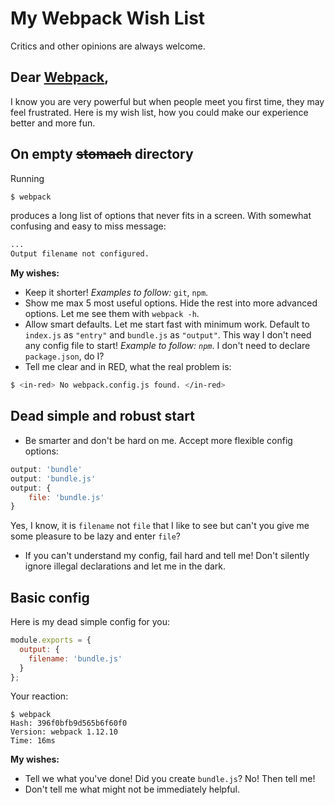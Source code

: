 # My Webpack Wish List
Critics and other opinions are always welcome.

## Dear [Webpack](https://webpack.github.io/),
I know you are very powerful but when people meet you first time, they may feel frustrated.
Here is my wish list, how you could make our experience better and more fun.

## On empty ~~stomach~~ directory
Running
```sh
$ webpack
```
produces a long list of options that never fits in a screen. With somewhat confusing and easy to miss message:
```sh
...
Output filename not configured.
```
**My wishes:**
- Keep it shorter! *Examples to follow:* `git`, `npm`.
- Show me max 5 most useful options. Hide the rest into more advanced options. Let me see them with `webpack -h`.
- Allow smart defaults. Let me start fast with minimum work. Default to `index.js` as `"entry"` and `bundle.js` as `"output"`. This way I don't need any config file to start! *Example to follow: `npm`*. I don't need to declare `package.json`, do I?
- Tell me clear and in RED, what the real problem is:
```sh
$ <in-red> No webpack.config.js found. </in-red>
```


## Dead simple and robust start
- Be smarter and don't be hard on me. Accept more flexible config options:
```js
output: 'bundle'
output: 'bundle.js'
output: {
	file: 'bundle.js'
}
```
Yes, I know, it is `filename` not `file` that I like to see but can't you give me some pleasure to be lazy and enter `file`?
- If you can't understand my config, fail hard and tell me! Don't silently ignore illegal declarations and let me in the dark.


## Basic config
Here is my dead simple config for you:
```js
module.exports = {
  output: {
  	filename: 'bundle.js'
  }
};
```
Your reaction:
```
$ webpack
Hash: 396f0bfb9d565b6f60f0
Version: webpack 1.12.10
Time: 16ms
```

**My wishes:**
- Tell we what you've done! Did you create `bundle.js`? No! Then tell me!
- Don't tell me what might not be immediately helpful. 
